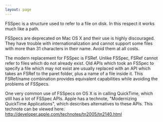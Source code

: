 ```yaml
---
layout: page
---
```


FSSpec is a structure used to refer to a file on disk. In this respect it works much like a path.

FSSpec<nowiki/>s are deprecated on Mac OS X and their use is highly discouraged. They have trouble with internationalization and cannot support some files with more than 31 characters in their name. Avoid them at all costs.

The modern replacement for FSSpec is FSRef. Unlike FSSpec, FSRef cannot refer to files which do not already exist. Old APIs which took an FSSpec to specify a file which may not exist are usually replaced with an API which takes an FSRef to the paret folder, plus a name of a file inside it. This FSRef/name combination provides equivalent capabilities while avoiding the problems of FSSpec<nowiki/>s.

One very common use of FSSpec<nowiki/>s on OS X is in calling QuickTime, which still has a lot of FSSpec APIs. Apple has a technote, "Modernizing QuickTime Applications", which describes alternatives to these APIs. This technote can be viewed here: http://developer.apple.com/technotes/tn2005/tn2140.html
